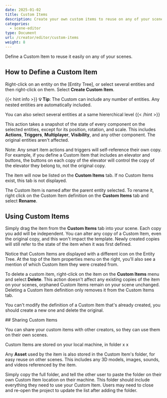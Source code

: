 ```yaml
---
date: 2025-01-02
title: Custom Items
description: Create your own custom items to reuse on any of your scenes.
categories:
  - scene-editor
type: Document
url: /creator/editor/custom-items
weight: 8
---
```


Define a Custom Item to reuse it easily on any of your scenes.

## How to Define a Custom Item

Right-click on an entity on the [Entity Tree], or select several entities and then right-click on them. Select **Create Custom Item**.

{{< hint info >}}
**💡 Tip**: The Custom can include any number of entities. Any nested entities are automatically included.

You can also select several entities at a same hiererchical level
{{< /hint >}}

This action takes a snapshot of the state of every component on the selected entities, except for its position, rotation, and scale. This includes **Actions**, **Triggers**, **Multiplayer**, **Visibility**, and any other component. The original entities aren't affected.

Note:
Any smart item actions and triggers will self-reference their own copy. For example, if you define a Custom Item that includes an elevator and buttons, the buttons on each copy of the elevator will control the copy of the elevator they belong to, not the original copy.

The item will now be listed on the **Custom Items** tab. If no Custom Items exist, this tab is not displayed.

The Custom Item is named after the parent entity selected. To rename it, right click on the Custom Item definition on the **Custom Items** tab and select **Rename**.

## Using Custom Items

Simply drag the item from the **Custom Items** tab into your scene. Each copy you add will be independent. You can alter any copy of a Custom Item, even the original copy, and this won't impact the template. Newly created copies will still refer to the state of the item when it was first defined.

Notice that Custom Items are displayed with a different icon on the Entity Tree. At the top of the Item properties menu on the right, you'll also see a mention of which Custom Item they were created from.

To delete a custom item, right-click on the item on the **Custom Items** menu and select **Delete**. This action doesn't affect any existing copies of the item on your scenes, orphaned Custom Items remain on your scene unchanged. Deleting a Custom Item definition only removes it from the Custom Items tab.

You can't modify the definition of a Custom Item that's already created, you should create a new one and delete the original.

## Sharing Custom Items

You can share your custom items with other creators, so they can use them on their own scenes.

Custom Items are stored on your local machine, in folder x x

Any **Asset** used by the item is also stored in the Custom Item's folder, for easy reuse on other scenes. This includes any 3D models, images, sounds, and videos referenced by the item.

Simply copy the full folder, and tell the other user to paste the folder on their own Custom Item location on their machine. This folder should include everything they need to use your Custom Item. Users may need to close and re-open the project to update the list after adding the folder.
